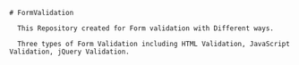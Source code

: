     # FormValidation

      This Repository created for Form validation with Different ways.

      Three types of Form Validation including HTML Validation, JavaScript Validation, jQuery Validation.
